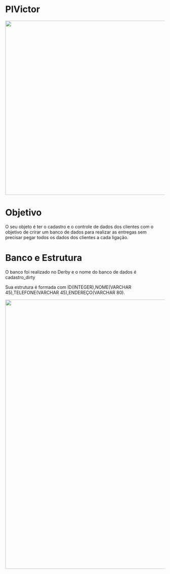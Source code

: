 # PIVictor

<img width="550em" src="https://res.cloudinary.com/duyvaptsa/image/upload/v1648834479/Senai/Logo_sem_fundo_3_i3r4ag.png">

<h1>Objetivo</h1>
O seu objeto é ter o cadastro e o controle de dados dos clientes com o objetivo de crirar um banco de dados para realizar as entregas sem precisar pegar todos os dados
dos clientes a cada ligação.

<h1>Banco e Estrutura</h1>
O banco foi realizado no Derby e o nome do banco de dados é cadastro_dirty

Sua estrutura é formada com ID(INTEGER),NOME(VARCHAR 45),TELEFONE(VARCHAR 45),ENDEREÇO(VARCHAR 80).

<img width="850em" src="https://res.cloudinary.com/duyvaptsa/image/upload/v1649508511/Senai/Capturar_krrsq7.png">
